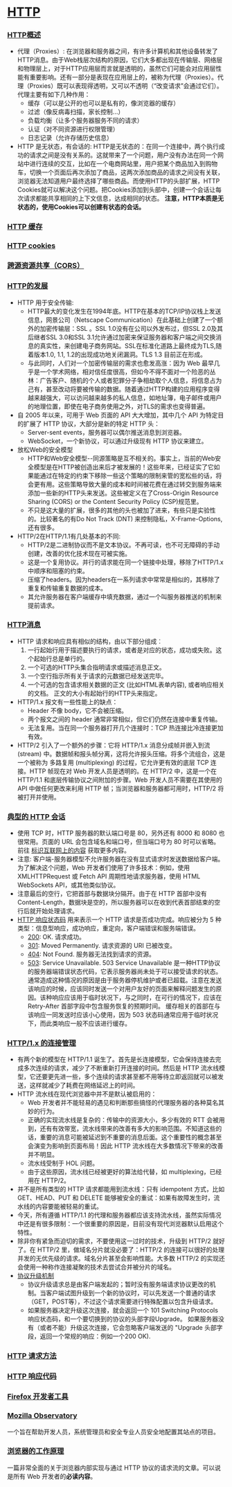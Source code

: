 # [HTTP](https://developer.mozilla.org/zh-CN/docs/Web/HTTP)

### [HTTP概述](https://developer.mozilla.org/zh-CN/docs/Web/HTTP/Overview)

* 代理（Proxies）: 在浏览器和服务器之间，有许多计算机和其他设备转发了HTTP消息。由于Web栈层次结构的原因，它们大多都出现在传输层、网络层和物理层上，对于HTTP应用层而言就是透明的，虽然它们可能会对应用层性能有重要影响。还有一部分是表现在应用层上的，被称为代理（Proxies）。代理（Proxies）既可以表现得透明，又可以不透明（“改变请求”会通过它们）。代理主要有如下几种作用：
  * 缓存（可以是公开的也可以是私有的，像浏览器的缓存）
  * 过滤（像反病毒扫描，家长控制...）
  * 负载均衡（让多个服务器服务不同的请求）
  * 认证（对不同资源进行权限管理）
  * 日志记录（允许存储历史信息）
* HTTP 是无状态，有会话的: HTTP是无状态的：在同一个连接中，两个执行成功的请求之间是没有关系的。这就带来了一个问题，用户没有办法在同一个网站中进行连续的交互，比如在一个电商网站里，用户把某个商品加入到购物车，切换一个页面后再次添加了商品，这两次添加商品的请求之间没有关联，浏览器无法知道用户最终选择了哪些商品。而使用HTTP的头部扩展，HTTP Cookies就可以解决这个问题。把Cookies添加到头部中，创建一个会话让每次请求都能共享相同的上下文信息，达成相同的状态。 **注意，HTTP本质是无状态的，使用Cookies可以创建有状态的会话。**

### [HTTP 缓存](https://developer.mozilla.org/zh-CN/docs/Web/HTTP/Caching)

### [HTTP cookies](https://developer.mozilla.org/zh-CN/docs/Web/HTTP/Cookies)

### [跨源资源共享（CORS）](https://developer.mozilla.org/zh-CN/docs/Web/HTTP/CORS)

### [HTTP的发展](https://developer.mozilla.org/zh-CN/docs/Web/HTTP/Basics_of_HTTP/Evolution_of_HTTP)

* HTTP 用于安全传输: 
  * HTTP最大的变化发生在1994年底。HTTP在基本的TCP/IP协议栈上发送信息，网景公司（Netscape Communication）在此基础上创建了一个额外的加密传输层：SSL 。SSL 1.0没有在公司以外发布过，但SSL 2.0及其后继者SSL 3.0和SSL 3.1允许通过加密来保证服务器和客户端之间交换消息的真实性，来创建电子商务网站。SSL在标准化道路上最终成为TLS,随着版本1.0, 1.1, 1.2的出现成功地关闭漏洞。TLS 1.3 目前正在形成。 
  * 与此同时，人们对一个加密传输层的需求也愈发高涨：因为 Web 最早几乎是一个学术网络，相对信任度很高，但如今不得不面对一个险恶的丛林：广告客户、随机的个人或者犯罪分子争相劫取个人信息，将信息占为己有，甚至改动将要被传输的数据。随着通过HTTP构建的应用程序变得越来越强大，可以访问越来越多的私人信息，如地址簿，电子邮件或用户的地理位置，即使在电子商务使用之外，对TLS的需求也变得普遍。
* 自 2005 年以来，可用于 Web 页面的 API 大大增加，其中几个 API 为特定目的扩展了 HTTP 协议，大部分是新的特定 HTTP 头： 
  * Server-sent events，服务器可以偶尔推送消息到浏览器。 
  * WebSocket，一个新协议，可以通过升级现有 HTTP 协议来建立。
* 放松Web的安全模型 
  * HTTP和Web安全模型--同源策略是互不相关的。事实上，当前的Web安全模型是在HTTP被创造出来后才被发展的！这些年来，已经证实了它如果能通过在特定的约束下移除一些这个策略的限制来管的宽松些的话，将会更有用。这些策略导致大量的成本和时间被花费在通过转交到服务端来添加一些新的HTTP头来发送。这些被定义在了Cross-Origin Resource Sharing (CORS) or the Content Security Policy (CSP)规范里。 
  * 不只是这大量的扩展，很多的其他的头也被加了进来，有些只是实验性的。比较著名的有Do Not Track (DNT) 来控制隐私，X-Frame-Options, 还有很多。
* HTTP/2在HTTP/1.1有几处基本的不同:
  * HTTP/2是二进制协议而不是文本协议。不再可读，也不可无障碍的手动创建，改善的优化技术现在可被实施。
  * 这是一个复用协议。并行的请求能在同一个链接中处理，移除了HTTP/1.x中顺序和阻塞的约束。
  * 压缩了headers。因为headers在一系列请求中常常是相似的，其移除了重复和传输重复数据的成本。
  * 其允许服务器在客户端缓存中填充数据，通过一个叫服务器推送的机制来提前请求。

### [HTTP消息](https://developer.mozilla.org/zh-CN/docs/Web/HTTP/Messages)

* HTTP 请求和响应具有相似的结构，由以下部分组成︰
  1. 一行起始行用于描述要执行的请求，或者是对应的状态，成功或失败。这个起始行总是单行的。
  2. 一个可选的HTTP头集合指明请求或描述消息正文。
  3. 一个空行指示所有关于请求的元数据已经发送完毕。
  4. 一个可选的包含请求相关数据的正文 (比如HTML表单内容), 或者响应相关的文档。 正文的大小有起始行的HTTP头来指定。
* HTTP/1.x 报文有一些性能上的缺点：
  * Header 不像 body，它不会被压缩。
  * 两个报文之间的 header 通常非常相似，但它们仍然在连接中重复传输。
  * 无法复用。当在同一个服务器打开几个连接时：TCP 热连接比冷连接更加有效。
* HTTP/2 引入了一个额外的步骤：它将 HTTP/1.x 消息分成帧并嵌入到流 (stream) 中。数据帧和报头帧分离，这将允许报头压缩。将多个流组合，这是一个被称为 多路复用 (multiplexing) 的过程，它允许更有效的底层 TCP 连接。HTTP 帧现在对 Web 开发人员是透明的。在 HTTP/2 中，这是一个在  HTTP/1.1 和底层传输协议之间附加的步骤。Web 开发人员不需要在其使用的 API 中做任何更改来利用 HTTP 帧；当浏览器和服务器都可用时，HTTP/2 将被打开并使用。

### [典型的 HTTP 会话](https://developer.mozilla.org/zh-CN/docs/Web/HTTP/Session)

* 使用 TCP 时，HTTP 服务器的默认端口号是 80，另外还有 8000 和 8080 也很常用。页面的 URL 会包含域名和端口号，但当端口号为 80 时可以省略。前往 [标识互联网上的内容](https://developer.mozilla.org/zh-CN/docs/Web/HTTP/Basics_of_HTTP/Identifying_resources_on_the_Web) 获取更多内容。
* 注意: 客户端-服务器模型不允许服务器在没有显式请求时发送数据给客户端。为了解决这个问题，Web 开发者们使用了许多技术：例如，使用 XMLHTTPRequest 或 Fetch API 周期性地请求服务器，使用 HTML WebSockets API，或其他类似协议。
* 注意最后的空行，它把首部与数据块分隔开。由于在 HTTP 首部中没有 Content-Length，数据块是空的，所以服务器可以在收到代表首部结束的空行后就开始处理请求。
* [HTTP 响应状态码](https://developer.mozilla.org/zh-CN/docs/Web/HTTP/Status) 用来表示一个 HTTP 请求是否成功完成。响应被分为 5 种类型：信息型响应，成功响应，重定向，客户端错误和服务端错误。
  * [200](https://developer.mozilla.org/zh-CN/docs/Web/HTTP/Status/200): OK. 请求成功。
  * [301](https://developer.mozilla.org/zh-CN/docs/Web/HTTP/Status/301): Moved Permanently. 请求资源的 URI 已被改变。
  * [404](https://developer.mozilla.org/zh-CN/docs/Web/HTTP/Status/404): Not Found. 服务器无法找到请求的资源。
  * [503](https://developer.mozilla.org/zh-CN/docs/Web/HTTP/Status/503): Service Unavailable. 503 Service Unavailable 是一种HTTP协议的服务器端错误状态代码，它表示服务器尚未处于可以接受请求的状态。通常造成这种情况的原因是由于服务器停机维护或者已超载。注意在发送该响应的时候，应该同时发送一个对用户友好的页面来解释问题发生的原因。该种响应应该用于临时状况下，与之同时，在可行的情况下，应该在 Retry-After 首部字段中包含服务恢复的预期时间。 缓存相关的首部在与该响应一同发送时应该小心使用，因为 503 状态码通常应用于临时状况下，而此类响应一般不应该进行缓存。

### [HTTP/1.x 的连接管理](https://developer.mozilla.org/zh-CN/docs/Web/HTTP/Connection_management_in_HTTP_1.x)

* 有两个新的模型在 HTTP/1.1 诞生了。首先是长连接模型，它会保持连接去完成多次连续的请求，减少了不断重新打开连接的时间。然后是 HTTP 流水线模型，它还要更先进一些，多个连续的请求甚至都不用等待立即返回就可以被发送，这样就减少了耗费在网络延迟上的时间。
* HTTP 流水线在现代浏览器中并不是默认被启用的：
  * Web 开发者并不能轻易的遇见和判断那些搞怪的代理服务器的各种莫名其妙的行为。
  * 正确的实现流水线是复杂的：传输中的资源大小，多少有效的 RTT 会被用到，还有有效带宽，流水线带来的改善有多大的影响范围。不知道这些的话，重要的消息可能被延迟到不重要的消息后面。这个重要性的概念甚至会演变为影响到页面布局！因此 HTTP 流水线在大多数情况下带来的改善并不明显。
  * 流水线受制于 HOL 问题。
  * 由于这些原因，流水线已经被更好的算法给代替，如 multiplexing，已经用在 HTTP/2。
* 并不是所有类型的 HTTP 请求都能用到流水线：只有 idempotent 方式，比如 GET、HEAD、PUT 和 DELETE 能够被安全的重试：如果有故障发生时，流水线的内容要能被轻易的重试。
* 今天，所有遵循 HTTP/1.1 的代理和服务器都应该支持流水线，虽然实际情况中还是有很多限制：一个很重要的原因是，目前没有现代浏览器默认启用这个特性。
* 除非你有紧急而迫切的需求，不要使用这一过时的技术，升级到 HTTP/2 就好了。在 HTTP/2 里，做域名分片就没必要了：HTTP/2 的连接可以很好的处理并发的无优先级的请求。域名分片甚至会影响性能。大多数 HTTP/2 的实现还会使用一种称作连接凝聚的技术去尝试合并被分片的域名。
* [协议升级机制](https://developer.mozilla.org/zh-CN/docs/Web/HTTP/Protocol_upgrade_mechanism)
  * 协议升级请求总是由客户端发起的；暂时没有服务端请求协议更改的机制。当客户端试图升级到一个新的协议时，可以先发送一个普通的请求（GET，POST等），不过这个请求需要进行特殊配置以包含升级请求。
  * 如果服务器决定升级这次连接，就会返回一个 101 Switching Protocols 响应状态码，和一个要切换到的协议的头部字段Upgrade。 如果服务器没有（或者不能）升级这次连接，它会忽略客户端发送的 "Upgrade 头部字段，返回一个常规的响应：例如一个200 OK).

### [HTTP 请求方法](https://developer.mozilla.org/zh-CN/docs/Web/HTTP/Methods)

### [HTTP 响应代码](https://developer.mozilla.org/zh-CN/docs/Web/HTTP/Status)

### [Firefox 开发者工具](https://developer.mozilla.org/zh-CN/docs/Tools)

### [Mozilla Observatory](https://observatory.mozilla.org/)

一个旨在帮助开发人员，系统管理员和安全专业人员安全地配置其站点的项目。

### [浏览器的工作原理](https://www.html5rocks.com/en/tutorials/internals/howbrowserswork/)

一篇非常全面的关于浏览器内部实现与通过 HTTP 协议的请求流的文章。可以说是所有 Web 开发者的**必读内容**。


















































































